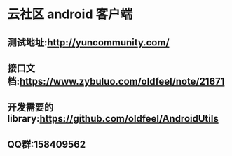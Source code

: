 云社区 android 客户端
=====================

测试地址:http://yuncommunity.com/
---------------------------------------------------
接口文档:https://www.zybuluo.com/oldfeel/note/21671
---------------------------------------------------
开发需要的library:https://github.com/oldfeel/AndroidUtils
-----------------------------------------------------
QQ群:158409562
-----------------